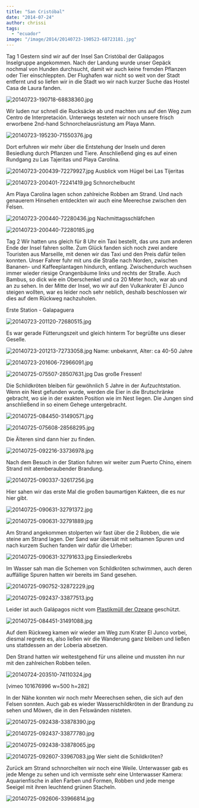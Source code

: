 ```yaml
---
title: "San Cristóbal"
date: "2014-07-24"
author: chrissi
tags: 
  - "ecuador"
image: "/image/2014/20140723-190523-68723181.jpg"
---
```


Tag 1 Gestern sind wir auf der Insel San Cristóbal der Galápagos Inselgruppe angekommen. Nach der Landung wurde unser Gepäck nochmal von Hunden durchsucht, damit wir auch keine fremden Pflanzen oder Tier einschleppten. Der Flughafen war nicht so weit von der Stadt entfernt und so liefen wir in die Stadt wo wir nach kurzer Suche das Hostel Casa de Laura fanden.

![20140723-190718-68838360.jpg](/images/2014/20140723-190718-68838360.jpg)

Wir luden nur schnell die Rucksäcke ab und machten uns auf den Weg zum Centro de Interpretación. Unterwegs testeten wir noch unsere frisch erworbene 2nd-hand Schnorchelausrüstung am Playa Mann.

![20140723-195230-71550376.jpg](/images/2014/20140723-195230-71550376.jpg)

Dort erfuhren wir mehr über die Entstehung der Inseln und deren Besiedlung durch Pflanzen und Tiere. Anschließend ging es auf einen Rundgang zu Las Tajeritas und Playa Carolina.

![20140723-200439-72279927.jpg](/images/2014/20140723-200439-72279927.jpg) Ausblick vom Hügel bei Las Tijeritas

![20140723-200401-72241419.jpg](/images/2014/20140723-200401-72241419.jpg) Schnorchelbucht

Am Playa Carolina lagen schon zahlreiche Robben am Strand. Und nach genauerem Hinsehen entdeckten wir auch eine Meerechse zwischen den Felsen.

![20140723-200440-72280436.jpg](/images/2014/20140723-200440-72280436.jpg) Nachmittagsschläfchen

![20140723-200440-72280185.jpg](/images/2014/20140723-200440-72280185.jpg)

Tag 2 Wir hatten uns gleich für 8 Uhr ein Taxi bestellt, das uns zum anderen Ende der Insel fahren sollte. Zum Glück fanden sich noch zwei andere Touristen aus Marseille, mit denen wir das Taxi und den Preis dafür teilen konnten. Unser Fahrer fuhr mit uns die Straße nach Norden, zwischen Bananen- und Kaffeeplantagen hindurch, entlang. Zwischendurch wuchsen immer wieder riesige Orangenbäume links und rechts der Straße. Auch Bambus, so dick wie ein Oberschenkel und ca 20 Meter hoch, war ab und an zu sehen. In der Mitte der Insel, wo wir auf den Vulkankrater El Junco steigen wollten, war es leider noch sehr neblich, deshalb beschlossen wir dies auf dem Rückweg nachzuholen.

Erste Station - Galapaguera

![20140723-201120-72680515.jpg](/images/2014/20140723-201120-72680515.jpg)

Es war gerade Fütterungszeit und gleich hinterm Tor begrüßte uns dieser Geselle.

![20140723-201213-72733058.jpg](/images/2014/20140723-201213-72733058.jpg) Name: unbekannt, Alter: ca 40-50 Jahre

![20140723-201606-72966091.jpg](/images/2014/20140723-201606-72966091.jpg)

![20140725-075507-28507631.jpg](/images/2014/20140725-075507-28507631.jpg) Das große Fressen!

Die Schildkröten bleiben für gewöhnlich 5 Jahre in der Aufzuchtstation. Wenn ein Nest gefunden wurde, werden die Eier in die Brutschränke gebracht, wo sie in der exakten Position wie im Nest liegen. Die Jungen sind anschließend in so einem Gehege untergebracht.

![20140725-084450-31490571.jpg](/images/2014/20140725-084450-31490571.jpg)

![20140725-075608-28568295.jpg](/images/2014/20140725-075608-28568295.jpg)

Die Älteren sind dann hier zu finden.

![20140725-092216-33736978.jpg](/images/2014/20140725-092216-33736978.jpg)

Nach dem Besuch in der Station fuhren wir weiter zum Puerto Chino, einem Strand mit atemberaubender Brandung.

![20140725-090337-32617256.jpg](/images/2014/20140725-090337-32617256.jpg)

Hier sahen wir das erste Mal die großen baumartigen Kakteen, die es nur hier gibt.

![20140725-090631-32791372.jpg](/images/2014/20140725-090631-32791372.jpg)

![20140725-090631-32791889.jpg](/images/2014/20140725-090631-32791889.jpg)

Am Strand angekommen stolperten wir fast über die 2 Robben, die wie steine am Strand lagen. Der Sand war übersät mit seltsamen Spuren und nach kurzem Suchen fanden wir dafür die Urheber:

![20140725-090631-32791633.jpg](/images/2014/20140725-090631-32791633.jpg) Einsiedlerkrebs

Im Wasser sah man die Schemen von Schildkröten schwimmen, auch deren auffällige Spuren hatten wir bereits im Sand gesehen.

![20140725-090752-32872229.jpg](/images/2014/20140725-090752-32872229.jpg)

![20140725-092437-33877513.jpg](/images/2014/20140725-092437-33877513.jpg)

Leider ist auch Galápagos nicht vom [Plastikmüll der Ozeane](http://de.m.wikipedia.org/wiki/Plastikmüll_in_den_Ozeanen) geschützt.

![20140725-084451-31491088.jpg](/images/2014/20140725-084451-31491088.jpg)

Auf dem Rückweg kamen wir wieder am Weg zum Krater El Junco vorbei, diesmal regnete es, also ließen wir die Wanderung ganz bleiben und ließen uns stattdessen an der Loberia absetzen.

Den Strand hatten wir weitestgehend für uns alleine und mussten ihn nur mit den zahlreichen Robben teilen.

![20140724-203510-74110324.jpg](/images/2014/20140724-203510-74110324.jpg)

\[vimeo 101676996 w=500 h=282\]  

In der Nähe konnten wir noch mehr Meerechsen sehen, die sich auf den Felsen sonnten. Auch gab es wieder Wasserschildkröten in der Brandung zu sehen und Möwen, die in den Felswänden nisteten.

![20140725-092438-33878390.jpg](/images/2014/20140725-092438-33878390.jpg)

![20140725-092437-33877780.jpg](/images/2014/20140725-092437-33877780.jpg)

![20140725-092438-33878065.jpg](/images/2014/20140725-092438-33878065.jpg)

![20140725-092607-33967083.jpg](/images/2014/20140725-092607-33967083.jpg) Wer sieht die Schildkröten?

Zurück am Strand schnorchelten wir noch eine Weile. Unterwasser gab es jede Menge zu sehen und ich vermisste sehr eine Unterwasser Kamera: Aquarienfische in allen Farben und Formen, Robben und jede menge Seeigel mit ihren leuchtend grünen Stacheln.

![20140725-092606-33966814.jpg](/images/2014/20140725-092606-33966814.jpg)
